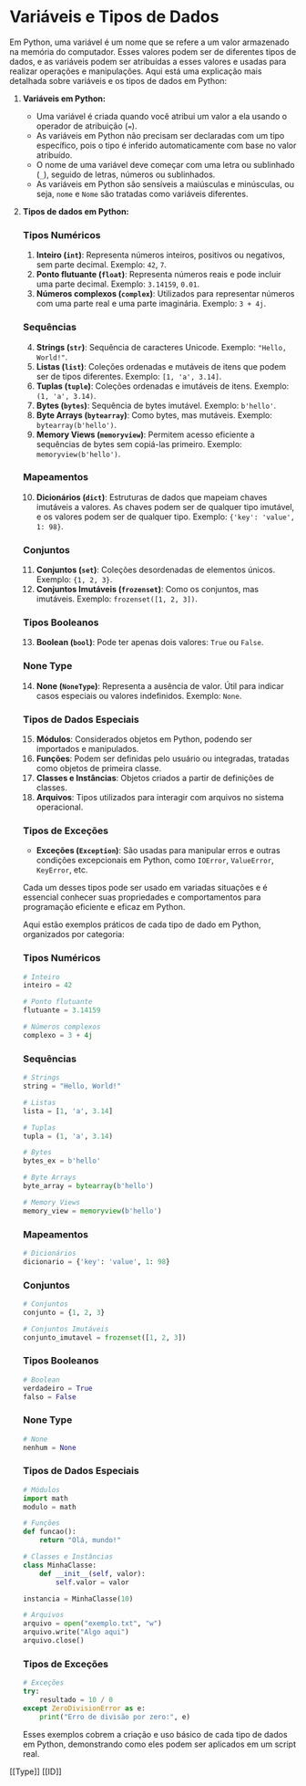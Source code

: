# **Variáveis e Tipos de Dados**

Em Python, uma variável é um nome que se refere a um valor armazenado na memória do computador. Esses valores podem ser de diferentes tipos de dados, e as variáveis podem ser atribuídas a esses valores e usadas para realizar operações e manipulações. Aqui está uma explicação mais detalhada sobre variáveis e os tipos de dados em Python:

1. **Variáveis em Python:**
    
    - Uma variável é criada quando você atribui um valor a ela usando o operador de atribuição (`=`).
    - As variáveis em Python não precisam ser declaradas com um tipo específico, pois o tipo é inferido automaticamente com base no valor atribuído.
    - O nome de uma variável deve começar com uma letra ou sublinhado (`_`), seguido de letras, números ou sublinhados.
    - As variáveis em Python são sensíveis a maiúsculas e minúsculas, ou seja, `nome` e `Nome` são tratadas como variáveis diferentes.
2. **Tipos de dados em Python:**
    
    ### Tipos Numéricos
    
    1. **Inteiro (`int`)**: Representa números inteiros, positivos ou negativos, sem parte decimal. Exemplo: `42`, `7`.
    2. **Ponto flutuante (`float`)**: Representa números reais e pode incluir uma parte decimal. Exemplo: `3.14159`, `0.01`.
    3. **Números complexos (`complex`)**: Utilizados para representar números com uma parte real e uma parte imaginária. Exemplo: `3 + 4j`.
    
    ### Sequências
    
    4. **Strings (`str`)**: Sequência de caracteres Unicode. Exemplo: `"Hello, World!"`.
    5. **Listas (`list`)**: Coleções ordenadas e mutáveis de itens que podem ser de tipos diferentes. Exemplo: `[1, 'a', 3.14]`.
    6. **Tuplas (`tuple`)**: Coleções ordenadas e imutáveis de itens. Exemplo: `(1, 'a', 3.14)`.
    7. **Bytes (`bytes`)**: Sequência de bytes imutável. Exemplo: `b'hello'`.
    8. **Byte Arrays (`bytearray`)**: Como bytes, mas mutáveis. Exemplo: `bytearray(b'hello')`.
    9. **Memory Views (`memoryview`)**: Permitem acesso eficiente a sequências de bytes sem copiá-las primeiro. Exemplo: `memoryview(b'hello')`.
    
    ### Mapeamentos
    
    10. **Dicionários (`dict`)**: Estruturas de dados que mapeiam chaves imutáveis a valores. As chaves podem ser de qualquer tipo imutável, e os valores podem ser de qualquer tipo. Exemplo: `{'key': 'value', 1: 98}`.
    
    ### Conjuntos
    
    11. **Conjuntos (`set`)**: Coleções desordenadas de elementos únicos. Exemplo: `{1, 2, 3}`.
    12. **Conjuntos Imutáveis (`frozenset`)**: Como os conjuntos, mas imutáveis. Exemplo: `frozenset([1, 2, 3])`.
    
    ### Tipos Booleanos
    
    13. **Boolean (`bool`)**: Pode ter apenas dois valores: `True` ou `False`.
    
    ### None Type
    
    14. **None (`NoneType`)**: Representa a ausência de valor. Útil para indicar casos especiais ou valores indefinidos. Exemplo: `None`.
    
    ### Tipos de Dados Especiais
    
    15. **Módulos**: Considerados objetos em Python, podendo ser importados e manipulados.
    16. **Funções**: Podem ser definidas pelo usuário ou integradas, tratadas como objetos de primeira classe.
    17. **Classes e Instâncias**: Objetos criados a partir de definições de classes.
    18. **Arquivos**: Tipos utilizados para interagir com arquivos no sistema operacional.
    
    ### Tipos de Exceções
    
    - **Exceções (`Exception`)**: São usadas para manipular erros e outras condições excepcionais em Python, como `IOError`, `ValueError`, `KeyError`, etc.
    
    Cada um desses tipos pode ser usado em variadas situações e é essencial conhecer suas propriedades e comportamentos para programação eficiente e eficaz em Python.
    
    Aqui estão exemplos práticos de cada tipo de dado em Python, organizados por categoria:
    
    ### Tipos Numéricos
    
    ```python
    # Inteiro
    inteiro = 42
    
    # Ponto flutuante
    flutuante = 3.14159
    
    # Números complexos
    complexo = 3 + 4j
    ```
    
    ### Sequências
    
    ```python
    # Strings
    string = "Hello, World!"
    
    # Listas
    lista = [1, 'a', 3.14]
    
    # Tuplas
    tupla = (1, 'a', 3.14)
    
    # Bytes
    bytes_ex = b'hello'
    
    # Byte Arrays
    byte_array = bytearray(b'hello')
    
    # Memory Views
    memory_view = memoryview(b'hello')
    
    ```
    
    ### Mapeamentos
    
    ```python
    # Dicionários
    dicionario = {'key': 'value', 1: 98}
    
    ```
    
    ### Conjuntos
    
    ```python
    # Conjuntos
    conjunto = {1, 2, 3}
    
    # Conjuntos Imutáveis
    conjunto_imutavel = frozenset([1, 2, 3])
    
    ```
    
    ### Tipos Booleanos
    
    ```python
    # Boolean
    verdadeiro = True
    falso = False
    
    ```
    
    ### None Type
    
    ```python
    # None
    nenhum = None
    
    ```
    
    ### Tipos de Dados Especiais
    
    ```python
    # Módulos
    import math
    modulo = math
    
    # Funções
    def funcao():
        return "Olá, mundo!"
    
    # Classes e Instâncias
    class MinhaClasse:
        def __init__(self, valor):
            self.valor = valor
    
    instancia = MinhaClasse(10)
    
    # Arquivos
    arquivo = open("exemplo.txt", "w")
    arquivo.write("Algo aqui")
    arquivo.close()
    
    ```
    
    ### Tipos de Exceções
    
    ```python
    # Exceções
    try:
        resultado = 10 / 0
    except ZeroDivisionError as e:
        print("Erro de divisão por zero:", e)
    
    ```
    
    Esses exemplos cobrem a criação e uso básico de cada tipo de dados em Python, demonstrando como eles podem ser aplicados em um script real.
    

[[Type]]
[[ID]]
